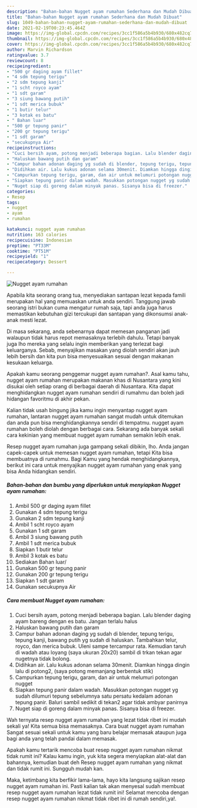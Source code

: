 ```yaml
---
description: "Bahan-bahan Nugget ayam rumahan Sederhana dan Mudah Dibuat"
title: "Bahan-bahan Nugget ayam rumahan Sederhana dan Mudah Dibuat"
slug: 1049-bahan-bahan-nugget-ayam-rumahan-sederhana-dan-mudah-dibuat
date: 2021-02-19T00:23:45.464Z
image: https://img-global.cpcdn.com/recipes/3cc1f586a5b4b930/680x482cq70/nugget-ayam-rumahan-foto-resep-utama.jpg
thumbnail: https://img-global.cpcdn.com/recipes/3cc1f586a5b4b930/680x482cq70/nugget-ayam-rumahan-foto-resep-utama.jpg
cover: https://img-global.cpcdn.com/recipes/3cc1f586a5b4b930/680x482cq70/nugget-ayam-rumahan-foto-resep-utama.jpg
author: Marvin Richardson
ratingvalue: 3.7
reviewcount: 8
recipeingredient:
- "500 gr daging ayam fillet"
- "4 sdm tepung terigu"
- "2 sdm tepung kanji"
- "1 scht royco ayam"
- "1 sdt garam"
- "3 siung bawang putih"
- "1 sdt merica bubuk"
- "1 butir telur"
- "3 kotak es batu"
- " Bahan luar"
- "500 gr tepung panir"
- "200 gr tepung terigu"
- "1 sdt garam"
- "secukupnya Air"
recipeinstructions:
- "Cuci bersih ayam, potong menjadi beberapa bagian. Lalu blender daging ayam bareng dengan es batu. Jangan terlalu halus"
- "Haluskan bawang putih dan garam"
- "Campur bahan adonan daging yg sudah di blender, tepung terigu, tepung kanji, bawang putih yg sudah di haluskan. Tambahkan telur, royco, dan merica bubuk. Uleni sampe tercampur rata. Kemudian taruh di wadah atau loyang (saya ukuran 20x20) sambil di trkan tekan agar nugetnya tidak bolong."
- "Didihkan air. Lalu kukus adonan selama 30menit. Diamkan hingga dingin lalu di potong2, (saya potong memanjang berbentuk stik)"
- "Campurkan tepung terigu, garam, dan air untuk melumuri potongan nugget"
- "Siapkan tepung panir dalam wadah. Masukkan potongan nugget yg sudah dilumuri tepung sebelumnya satu persatu kedalam adonan tepung panir. Baluri sambil sedikit di tekan2 agar tidak ambyar panirnya"
- "Nuget siap di goreng dalam minyak panas. Sisanya bisa di freezer."
categories:
- Resep
tags:
- nugget
- ayam
- rumahan

katakunci: nugget ayam rumahan 
nutrition: 163 calories
recipecuisine: Indonesian
preptime: "PT33M"
cooktime: "PT51M"
recipeyield: "1"
recipecategory: Dessert

---
```



![Nugget ayam rumahan](https://img-global.cpcdn.com/recipes/3cc1f586a5b4b930/680x482cq70/nugget-ayam-rumahan-foto-resep-utama.jpg)

Apabila kita seorang orang tua, menyediakan santapan lezat kepada famili merupakan hal yang memuaskan untuk anda sendiri. Tanggung jawab seorang istri bukan cuma mengatur rumah saja, tapi anda juga harus memastikan kebutuhan gizi tercukupi dan santapan yang dikonsumsi anak-anak mesti lezat.

Di masa  sekarang, anda sebenarnya dapat memesan panganan jadi walaupun tidak harus repot memasaknya terlebih dahulu. Tetapi banyak juga lho mereka yang selalu ingin memberikan yang terlezat bagi keluarganya. Sebab, menyajikan masakan yang diolah sendiri akan jauh lebih bersih dan kita pun bisa menyesuaikan sesuai dengan makanan kesukaan keluarga. 



Apakah kamu seorang penggemar nugget ayam rumahan?. Asal kamu tahu, nugget ayam rumahan merupakan makanan khas di Nusantara yang kini disukai oleh setiap orang di berbagai daerah di Nusantara. Kita dapat menghidangkan nugget ayam rumahan sendiri di rumahmu dan boleh jadi hidangan favoritmu di akhir pekan.

Kalian tidak usah bingung jika kamu ingin menyantap nugget ayam rumahan, lantaran nugget ayam rumahan sangat mudah untuk ditemukan dan anda pun bisa menghidangkannya sendiri di tempatmu. nugget ayam rumahan boleh diolah dengan berbagai cara. Sekarang ada banyak sekali cara kekinian yang membuat nugget ayam rumahan semakin lebih enak.

Resep nugget ayam rumahan juga gampang sekali dibikin, lho. Anda jangan capek-capek untuk memesan nugget ayam rumahan, tetapi Kita bisa membuatnya di rumahmu. Bagi Kamu yang hendak menghidangkannya, berikut ini cara untuk menyajikan nugget ayam rumahan yang enak yang bisa Anda hidangkan sendiri.

<!--inarticleads1-->

##### Bahan-bahan dan bumbu yang diperlukan untuk menyiapkan Nugget ayam rumahan:

1. Ambil 500 gr daging ayam fillet
1. Gunakan 4 sdm tepung terigu
1. Gunakan 2 sdm tepung kanji
1. Ambil 1 scht royco ayam
1. Gunakan 1 sdt garam
1. Ambil 3 siung bawang putih
1. Ambil 1 sdt merica bubuk
1. Siapkan 1 butir telur
1. Ambil 3 kotak es batu
1. Sediakan  Bahan luar/
1. Gunakan 500 gr tepung panir
1. Gunakan 200 gr tepung terigu
1. Siapkan 1 sdt garam
1. Gunakan secukupnya Air




<!--inarticleads2-->

##### Cara membuat Nugget ayam rumahan:

1. Cuci bersih ayam, potong menjadi beberapa bagian. Lalu blender daging ayam bareng dengan es batu. Jangan terlalu halus
1. Haluskan bawang putih dan garam
1. Campur bahan adonan daging yg sudah di blender, tepung terigu, tepung kanji, bawang putih yg sudah di haluskan. Tambahkan telur, royco, dan merica bubuk. Uleni sampe tercampur rata. Kemudian taruh di wadah atau loyang (saya ukuran 20x20) sambil di trkan tekan agar nugetnya tidak bolong.
1. Didihkan air. Lalu kukus adonan selama 30menit. Diamkan hingga dingin lalu di potong2, (saya potong memanjang berbentuk stik)
1. Campurkan tepung terigu, garam, dan air untuk melumuri potongan nugget
1. Siapkan tepung panir dalam wadah. Masukkan potongan nugget yg sudah dilumuri tepung sebelumnya satu persatu kedalam adonan tepung panir. Baluri sambil sedikit di tekan2 agar tidak ambyar panirnya
1. Nuget siap di goreng dalam minyak panas. Sisanya bisa di freezer.




Wah ternyata resep nugget ayam rumahan yang lezat tidak ribet ini mudah sekali ya! Kita semua bisa memasaknya. Cara buat nugget ayam rumahan Sangat sesuai sekali untuk kamu yang baru belajar memasak ataupun juga bagi anda yang telah pandai dalam memasak.

Apakah kamu tertarik mencoba buat resep nugget ayam rumahan nikmat tidak rumit ini? Kalau kamu ingin, yuk kita segera menyiapkan alat-alat dan bahannya, kemudian buat deh Resep nugget ayam rumahan yang nikmat dan tidak rumit ini. Sungguh mudah kan. 

Maka, ketimbang kita berfikir lama-lama, hayo kita langsung sajikan resep nugget ayam rumahan ini. Pasti kalian tak akan menyesal sudah membuat resep nugget ayam rumahan lezat tidak rumit ini! Selamat mencoba dengan resep nugget ayam rumahan nikmat tidak ribet ini di rumah sendiri,ya!.

